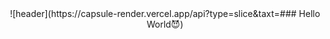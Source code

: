 <div align="center">
![header](https://capsule-render.vercel.app/api?type=slice&taxt=### Hello World😈)
</div>

